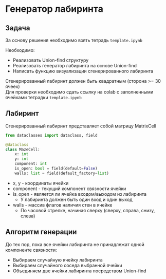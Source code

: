 # Генератор лабиринта

## Задача
За основу решения необходимо взять тетрадь ``template.ipynb``

Необходимо:
- Реализовать Union-find структуру
- Реализовать генератор лабиринта на основе Union-find
- Написать функцию визуализации сгенерированного лабиринта

Сгенерированный лабиринт должен быть квадратным (сторона >= 30 ячеек)\
Для проверки необходимо сдать ссылку на colab с заполненными ячейками тетрадки ``template.ipynb``

## Лабиринт
Сгенерированный лабиринт представляет собой матрицу MatrixCell

```python
from dataclasses import dataclass, field

@dataclass
class MazeCell:
    x: int
    y: int
    component: int
    is_open: bool = field(default=False)
    walls: list = field(default_factory=list)
```

- x, y - координаты ячейки
- component - текущий компонент связности ячейки
- is_open - является ли ячейка входом/выходом из лабиринта
  - У лабиринта должен быть один вход и один выход
- walls - массив флагов наличия стен в ячейке
  - По часовой стрелке, начиная сверху (сверху, справа, снизу, слева)

## Алгоритм генерации

До тех пор, пока все ячейки лабиринта не принадлежат одной компоненте связности:
- Выбираем случайную ячейку лабиринта
- Выбираем случайного соседа выбранной ячейки
- Объединяем две ячейки лабиринта посредством Union-find


